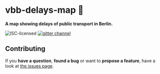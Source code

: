 # vbb-delays-map :round_pushpin:

**A map showing delays of public transport in Berlin.**

![ISC-licensed](https://img.shields.io/github/license/derhuerst/vbb-delays-map.svg)
[![gitter channel](https://badges.gitter.im/derhuerst/vbb-rest.svg)](https://gitter.im/derhuerst/vbb-rest)


## Contributing

If you **have a question**, **found a bug** or want to **propose a feature**, have a look at [the issues page](https://github.com/derhuerst/vbb-delays-map/issues).
